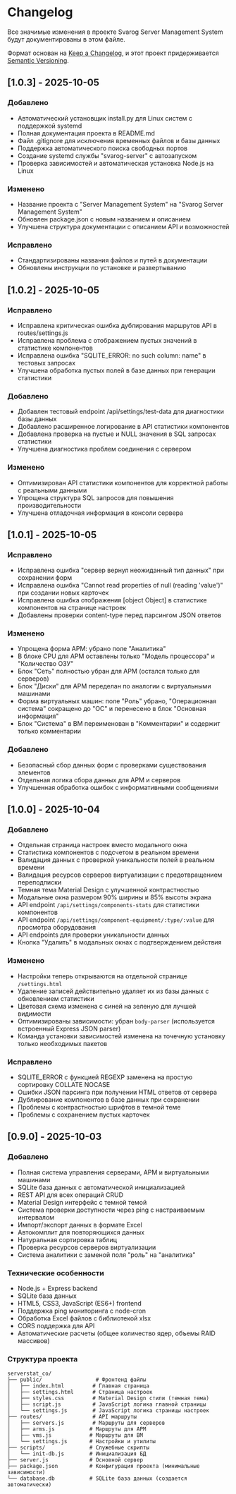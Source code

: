 # Changelog

Все значимые изменения в проекте Svarog Server Management System будут документированы в этом файле.

Формат основан на [Keep a Changelog](https://keepachangelog.com/en/1.0.0/),
и этот проект придерживается [Semantic Versioning](https://semver.org/spec/v2.0.0.html).

## [1.0.3] - 2025-10-05

### Добавлено
- Автоматический установщик install.py для Linux систем с поддержкой systemd
- Полная документация проекта в README.md
- Файл .gitignore для исключения временных файлов и базы данных
- Поддержка автоматического поиска свободных портов
- Создание systemd службы "svarog-server" с автозапуском
- Проверка зависимостей и автоматическая установка Node.js на Linux

### Изменено
- Название проекта с "Server Management System" на "Svarog Server Management System"
- Обновлен package.json с новым названием и описанием
- Улучшена структура документации с описанием API и возможностей

### Исправлено
- Стандартизированы названия файлов и путей в документации
- Обновлены инструкции по установке и развертыванию

## [1.0.2] - 2025-10-05

### Исправлено
- Исправлена критическая ошибка дублирования маршрутов API в routes/settings.js
- Исправлена проблема с отображением пустых значений в статистике компонентов
- Исправлена ошибка "SQLITE_ERROR: no such column: name" в тестовых запросах
- Улучшена обработка пустых полей в базе данных при генерации статистики

### Добавлено
- Добавлен тестовый endpoint /api/settings/test-data для диагностики базы данных
- Добавлено расширенное логирование в API статистики компонентов
- Добавлена проверка на пустые и NULL значения в SQL запросах статистики
- Улучшена диагностика проблем соединения с сервером

### Изменено
- Оптимизирован API статистики компонентов для корректной работы с реальными данными
- Упрощена структура SQL запросов для повышения производительности
- Улучшена отладочная информация в консоли сервера

## [1.0.1] - 2025-10-05

### Исправлено
- Исправлена ошибка "сервер вернул неожиданный тип данных" при сохранении форм
- Исправлена ошибка "Cannot read properties of null (reading 'value')" при создании новых карточек
- Исправлена ошибка отображения [object Object] в статистике компонентов на странице настроек
- Добавлены проверки content-type перед парсингом JSON ответов

### Изменено
- Упрощена форма АРМ: убрано поле "Аналитика"
- В блоке CPU для АРМ оставлены только "Модель процессора" и "Количество ОЗУ"
- Блок "Сеть" полностью убран для АРМ (остался только для серверов)
- Блок "Диски" для АРМ переделан по аналогии с виртуальными машинами
- Форма виртуальных машин: поле "Роль" убрано, "Операционная система" сокращено до "ОС" и перенесено в блок "Основная информация"
- Блок "Система" в ВМ переименован в "Комментарии" и содержит только комментарии

### Добавлено
- Безопасный сбор данных форм с проверками существования элементов
- Отдельная логика сбора данных для АРМ и серверов
- Улучшенная обработка ошибок с информативными сообщениями

## [1.0.0] - 2025-10-04

### Добавлено
- Отдельная страница настроек вместо модального окна
- Статистика компонентов с подсчетом в реальном времени
- Валидация данных с проверкой уникальности полей в реальном времени
- Валидация ресурсов серверов виртуализации с предотвращением переподписки
- Темная тема Material Design с улучшенной контрастностью
- Модальные окна размером 90% ширины и 85% высоты экрана
- API endpoint `/api/settings/components-stats` для статистики компонентов
- API endpoint `/api/settings/component-equipment/:type/:value` для просмотра оборудования
- API endpoints для проверки уникальности данных
- Кнопка "Удалить" в модальных окнах с подтверждением действия

### Изменено
- Настройки теперь открываются на отдельной странице `/settings.html`
- Удаление записей действительно удаляет их из базы данных с обновлением статистики
- Цветовая схема изменена с синей на зеленую для лучшей видимости
- Оптимизированы зависимости: убран `body-parser` (используется встроенный Express JSON parser)
- Команда установки зависимостей изменена на точечную установку только необходимых пакетов

### Исправлено
- SQLITE_ERROR с функцией REGEXP заменена на простую сортировку COLLATE NOCASE
- Ошибки JSON парсинга при получении HTML ответов от сервера
- Дублирование компонентов в базе данных при сохранении
- Проблемы с контрастностью шрифтов в темной теме
- Проблемы с сохранением пустых карточек

## [0.9.0] - 2025-10-03

### Добавлено
- Полная система управления серверами, АРМ и виртуальными машинами
- SQLite база данных с автоматической инициализацией
- REST API для всех операций CRUD
- Material Design интерфейс с темной темой
- Система проверки доступности через ping с настраиваемым интервалом
- Импорт/экспорт данных в формате Excel
- Автокомплит для повторяющихся данных
- Натуральная сортировка таблиц
- Проверка ресурсов серверов виртуализации
- Система аналитики с заменой поля "роль" на "аналитика"

### Технические особенности
- Node.js + Express backend
- SQLite база данных
- HTML5, CSS3, JavaScript (ES6+) frontend
- Поддержка ping мониторинга с node-cron
- Обработка Excel файлов с библиотекой xlsx
- CORS поддержка для API
- Автоматические расчеты (общее количество ядер, объемы RAID массивов)

### Структура проекта
```
serverstat_co/
├── public/                 # Фронтенд файлы
│   ├── index.html         # Главная страница
│   ├── settings.html      # Страница настроек
│   ├── styles.css         # Material Design стили (темная тема)
│   ├── script.js          # JavaScript логика главной страницы
│   └── settings.js        # JavaScript логика страницы настроек
├── routes/                # API маршруты
│   ├── servers.js         # Маршруты для серверов
│   ├── arms.js           # Маршруты для АРМ
│   ├── vms.js            # Маршруты для ВМ
│   └── settings.js       # Настройки и утилиты
├── scripts/              # Служебные скрипты
│   └── init-db.js        # Инициализация БД
├── server.js             # Основной сервер
├── package.json          # Конфигурация проекта (минимальные зависимости)
└── database.db           # SQLite база данных (создается автоматически)
```